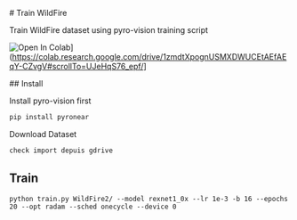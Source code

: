 # Train WildFire

Train WildFire dataset using pyro-vision training script

![Open In Colab](https://colab.research.google.com/assets/colab-badge.svg)](https://colab.research.google.com/drive/1zmdtXpognUSMXDWUCEtAEfAEqY-CZvgV#scrollTo=UJeHqS76_epf/]

## Install

Install pyro-vision first

```bash
pip install pyronear
```

Download Dataset

```bash
check import depuis gdrive
```

## Train

```
python train.py WildFire2/ --model rexnet1_0x --lr 1e-3 -b 16 --epochs 20 --opt radam --sched onecycle --device 0
```

